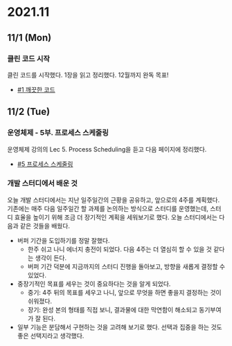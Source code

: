 # 2021.11

## 11/1 (Mon)

### 클린 코드 시작

클린 코드를 시작했다. 1장을 읽고 정리했다. 12월까지 완독 목표!

* [#1 깨끗한 코드](/clean-code/01_clean-code.md)

## 11/2 (Tue)

### 운영체제 - 5부. 프로세스 스케줄링

운영체제 강의의 Lec 5. Process Scheduling을 듣고 다음 페이지에 정리했다.

* [#5 프로세스 스케줄링](/operating-system/course_CPA310-operating-system/05_process-scheduling.md)

### 개발 스터디에서 배운 것

오늘 개발 스터디에서는 지난 일주일간의 근황을 공유하고, 앞으로의 4주를 계획했다. 기존에는 매주 다음 일주일간 할 과제를 논의하는 방식으로 스터디를 운영했는데, 스터디 효율을 높이기 위해 조금 더 장기적인 계획을 세워보기로 했다. 오늘 스터디에서는 다음과 같은 것들을 배웠다.

- 버퍼 기간을 도입하기를 정말 잘했다.
    + 한주 쉬고 나니 에너지 충전이 되었다. 다음 4주는 더 열심히 할 수 있을 것 같다는 생각이 든다.
    + 버퍼 기간 덕분에 지금까지의 스터디 진행을 돌아보고, 방향을 새롭게 결정할 수 있었다.
- 중장기적인 목표를 세우는 것이 중요하다는 것을 알게 되었다.
    + 중기: 4주 뒤의 목표를 세우고 나니, 앞으로 무엇을 하면 좋을지 결정하는 것이 쉬워졌다.
    + 장기: 완성 본의 형태를 직접 보니, 결과물에 대한 막연함이 해소되고 동기부여가 잘 된다.
- 일부 기능은 분담해서 구현하는 것을 고려해 보기로 했다. 선택과 집중을 하는 것도 좋은 선택지라고 생각했다.